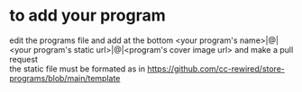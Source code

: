 # to add your program
edit the programs file and add at the bottom <your program's name>|@|<your program's static url>|@|<program's cover image url>
and make a pull request
<br>the static file must be formated as in https://github.com/cc-rewired/store-programs/blob/main/template
